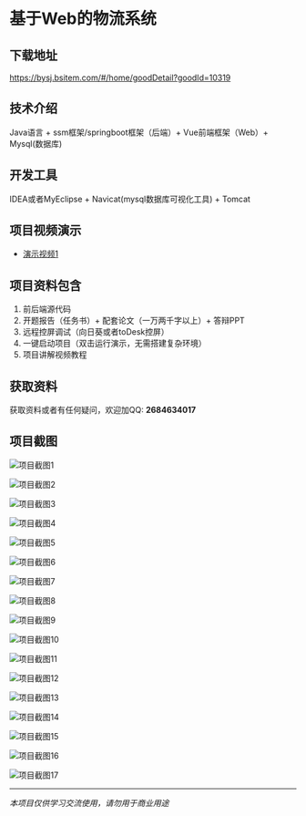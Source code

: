 # 基于Web的物流系统

## 下载地址
https://bysj.bsitem.com/#/home/goodDetail?goodId=10319

## 技术介绍
Java语言 + ssm框架/springboot框架（后端）+ Vue前端框架（Web）+ Mysql(数据库)

## 开发工具
IDEA或者MyEclipse + Navicat(mysql数据库可视化工具) + Tomcat

## 项目视频演示
- [演示视频1](https://graduation-images.oss-cn-beijing.aliyuncs.com/videos/828%E5%A5%97ssm%E5%BD%95%E5%83%8F/10319_ssm163%E7%A5%9E%E9%A9%AC%E7%89%A9%E6%B5%81%2Bvue%E5%BD%95%E5%83%8F.mp4)

## 项目资料包含
1. 前后端源代码
2. 开题报告（任务书）+ 配套论文（一万两千字以上）+ 答辩PPT
3. 远程控屏调试（向日葵或者toDesk控屏）
4. 一键启动项目（双击运行演示，无需搭建复杂环境）
5. 项目讲解视频教程

## 获取资料
获取资料或者有任何疑问，欢迎加QQ: **2684634017**

## 项目截图
![项目截图1](https://graduation-images.oss-cn-beijing.aliyuncs.com/图片/10319/毕设论坛项目主图.jpg)

![项目截图2](https://graduation-images.oss-cn-beijing.aliyuncs.com/图片/10319/1.png)

![项目截图3](https://graduation-images.oss-cn-beijing.aliyuncs.com/图片/10319/2.png)

![项目截图4](https://graduation-images.oss-cn-beijing.aliyuncs.com/图片/10319/3.png)

![项目截图5](https://graduation-images.oss-cn-beijing.aliyuncs.com/图片/10319/4.png)

![项目截图6](https://graduation-images.oss-cn-beijing.aliyuncs.com/图片/10319/5.png)

![项目截图7](https://graduation-images.oss-cn-beijing.aliyuncs.com/图片/10319/6.png)

![项目截图8](https://graduation-images.oss-cn-beijing.aliyuncs.com/图片/10319/7.png)

![项目截图9](https://graduation-images.oss-cn-beijing.aliyuncs.com/图片/10319/8.png)

![项目截图10](https://graduation-images.oss-cn-beijing.aliyuncs.com/图片/10319/9.png)

![项目截图11](https://graduation-images.oss-cn-beijing.aliyuncs.com/图片/10319/10.png)

![项目截图12](https://graduation-images.oss-cn-beijing.aliyuncs.com/图片/10319/11.png)

![项目截图13](https://graduation-images.oss-cn-beijing.aliyuncs.com/图片/10319/12.png)

![项目截图14](https://graduation-images.oss-cn-beijing.aliyuncs.com/图片/10319/13.png)

![项目截图15](https://graduation-images.oss-cn-beijing.aliyuncs.com/图片/10319/14.png)

![项目截图16](https://graduation-images.oss-cn-beijing.aliyuncs.com/图片/10319/15.png)

![项目截图17](https://graduation-images.oss-cn-beijing.aliyuncs.com/图片/10319/16.png)

---
*本项目仅供学习交流使用，请勿用于商业用途*
